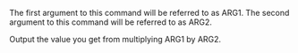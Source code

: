 The first argument to this command will be referred to as ARG1.
The second argument to this command will be referred to as ARG2.

Output the value you get from multiplying ARG1 by ARG2.
